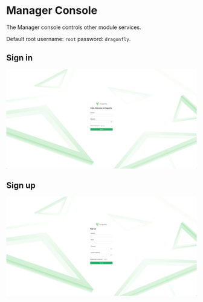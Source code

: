 # Manager Console

The Manager console controls other module services. 

Default root username: `root` password: `dragonfly`.

## Sign in

![signin][signin]

## Sign up

![signup][signup]

[signin]: ../../images/manager-console/signin.jpg
[signup]: ../../images/manager-console/signup.jpg
